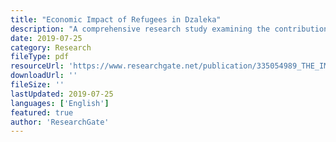 ```yaml
---
title: "Economic Impact of Refugees in Dzaleka"
description: "A comprehensive research study examining the contributions of refugees and asylum seekers to local and national economic development, focusing on Dzaleka camp's impact on Malawi's economy."
date: 2019-07-25
category: Research
fileType: pdf
resourceUrl: 'https://www.researchgate.net/publication/335054989_THE_IMPACT_OF_REFUGEES_AND_ASYLUM_SEEKERS_IN_CONTRIBUTING_TO_THE_LOCAL_AND_NATIONAL_ECONOMIC_DEVELOPMENT_NEXUS_A_CASE_STUDY_OF_DZALEKA_CAMP_IN_MALAWI'
downloadUrl: ''
fileSize: ''
lastUpdated: 2019-07-25
languages: ['English']
featured: true
author: 'ResearchGate'
---
```

